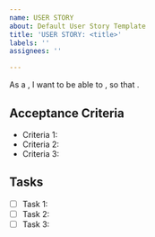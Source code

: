 ```yaml
---
name: USER STORY
about: Default User Story Template
title: 'USER STORY: <title>'
labels: ''
assignees: ''

---
```


As a **<role>**, I want to be able to **<capability>**, so that **<benefit>**.

## Acceptance Criteria
+ Criteria 1:
+ Criteria 2:
+ Criteria 3:

## Tasks
- [ ] Task 1:
- [ ] Task 2:
- [ ] Task 3:
